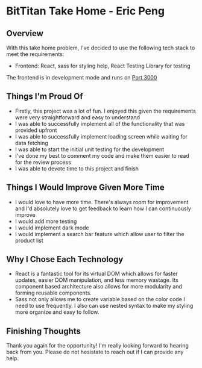 # BitTitan Take Home - Eric Peng

## Overview

With this take home problem, I've decided to use the following tech stack to meet the requirements:

- Frontend: React, sass for styling help, React Testing Library for testing

The frontend is in development mode and runs on [Port 3000](http://localhost:3000)

## Things I'm Proud Of

- Firstly, this project was a lot of fun. I enjoyed this given the requirements were very straightforward and easy to understand
- I was able to successfully implement all of the functionality that was provided upfront
- I was able to successfully implement loading screen while waiting for data fetching
- I was able to start the initial unit testing for the development
- I've done my best to comment my code and make them easier to read for the review process
- I was able to devote time to this project and finish

## Things I Would Improve Given More Time

- I would love to have more time. There's always room for improvement and I'd absolutely love to get feedback to learn how I can continuously improve
- I would add more testing
- I would implement dark mode
- I would implement a search bar feature which allow user to filter the product list

## Why I Chose Each Technology

- React is a fantastic tool for its virtual DOM which allows for faster updates, easier DOM manipulation, and less memory wastage. Its component based architecture also allows for more modularity and forming reusable components.
- Sass not only allows me to create variable based on the color code I need to use frequently. I also can use nested syntax to make my styling more organize and easy to follow.

## Finishing Thoughts

Thank you again for the opportunity! I'm really looking forward to hearing back from you. Please do not hesistate to reach out if I can provide any help.
